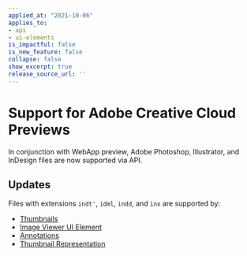 ```yaml
---
applied_at: "2021-10-06"
applies_to: 
- api
- ui-elements
is_impactful: false
is_new_feature: false
collapse: false
show_excerpt: true
release_source_url: ''
---
```


# Support for Adobe Creative Cloud Previews

In conjunction with WebApp preview, Adobe Photoshop, Illustrator,
and InDesign files are now supported via API.

## Updates

Files with extensions `indt'`, `idml`, `indd`, and `inx` are supported by:

* [Thumbnails][thumb]
* [Image Viewer UI Element][ui-el]
* [Annotations][ann]
* [Thumbnail Representation][thumb-rep]

[thumb]: g://representations/thumbnail
[ui-el]: g://embed/ui-elements/viewers-and-events/#image-viewer
[ann]: g://embed/ui-elements/annotations
[thumb-rep]: g://representations/thumbnail-representation